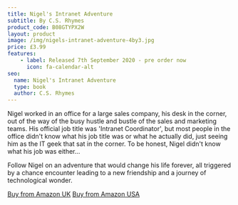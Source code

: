 ```yaml
---
title: Nigel's Intranet Adventure
subtitle: By C.S. Rhymes
product_code: B08GTYPX2W
layout: product
image: /img/nigels-intranet-adventure-4by3.jpg
price: £3.99
features:
    - label: Released 7th September 2020 - pre order now
      icon: fa-calendar-alt
seo:
  name: Nigel's Intranet Adventure
  type: book
  author: C.S. Rhymes
---
```


Nigel worked in an office for a large sales company, his desk in the corner, out of the way of the busy hustle and bustle of the sales and marketing teams. His official job title was 'Intranet Coordinator', but most people in the office didn't know what his job title was or what he actually did, just seeing him as the IT geek that sat in the corner. To be honest, Nigel didn't know what his job was either...

Follow Nigel on an adventure that would change his life forever, all triggered by a chance encounter leading to a new friendship and a journey of technological wonder.

<div class="buttons is-centered">
<a href="https://www.amazon.co.uk/dp/B08GTYPX2W/" class="button is-info" target="_blank">Buy from Amazon UK</a>
<a href="http://www.amazon.com/dp/B08GTYPX2W/" class="button is-info" target="_blank">Buy from Amazon USA</a>
</div>